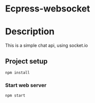 # Ecpress-websocket
# Description
This is a simple chat api, using socket.io

## Project setup
```
npm install
```

### Start web server
```
npm start
```
